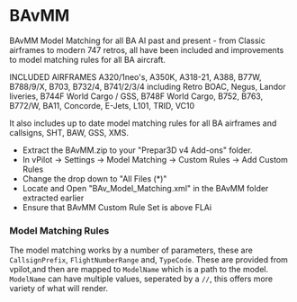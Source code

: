 # BAvMM

BAvMM Model Matching for all BA AI past and present - from Classic airframes to modern 747 retros, all have been included and improvements to model matching rules for all BA aircraft. 

 

INCLUDED AIRFRAMES
A320/1neo's, A350K, A318-21, A388, B77W, B788/9/X, B703, B732/4, B741/2/3/4 including Retro BOAC, Negus, Landor liveries, B744F World Cargo / GSS, B748F World Cargo, B752, B763, B772/W, BA11, Concorde, E-Jets, L101, TRID, VC10


It also includes up to date model matching rules for all BA airframes and callsigns, SHT, BAW, GSS, XMS.

 - Extract the BAvMM.zip to your "Prepar3D v4 Add-ons" folder.
 - In vPilot -> Settings -> Model Matching -> Custom Rules -> Add Custom Rules
 - Change the drop down to "All Files (*)"
 - Locate and Open "BAv_Model_Matching.xml" in the BAvMM folder extracted earlier
 - Ensure that BAvMM Custom Rule Set is above FLAi

### Model Matching Rules

The model matching works by a number of parameters, these are `CallsignPrefix`, `FlightNumberRange` and, `TypeCode`. These are provided from vpilot,and then are mapped to `ModelName` which is a path to the model. `ModelName` can have multiple values, seperated by a `//`, this offers more variety of what will render.


